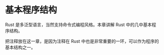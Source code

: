 # 基本程序结构

Rust 是多泛型语言，当然支持命令式编程风格。本章讲解 Rust 中的几中基本程序结构。

把注释放在这一章，是因为注释在 Rust 中也是非常重要的一环，可以作为程序的基本结构之一。


